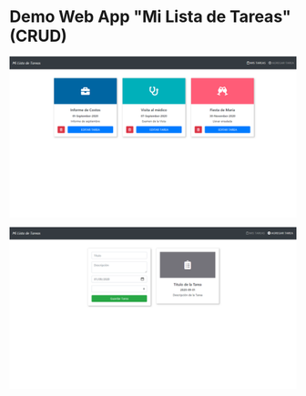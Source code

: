 # Demo Web App "Mi Lista de Tareas" (CRUD)

![Imagen de Pantalla de Inicio con el Listado de Tareas](capturas/captura1.png)

![Imagen de Pantalla de Formulario Agregar/Modificar una Tarea](capturas/captura2.png)
